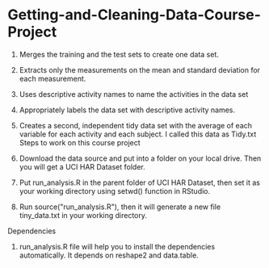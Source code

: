 # Getting-and-Cleaning-Data-Course-Project
1. Merges the training and the test sets to create one data set.
2. Extracts only the measurements on the mean and standard deviation for each measurement. 
3. Uses descriptive activity names to name the activities in the data set
4. Appropriately labels the data set with descriptive activity names. 
5. Creates a second, independent tidy data set with the average of each variable for each activity and each subject. I called this data as Tidy.txt
Steps to work on this course project

1. Download the data source and put into a folder on your local drive. Then you will get  a UCI HAR Dataset folder.
2. Put run_analysis.R in the parent folder of UCI HAR Dataset, then set it as your working directory using setwd() function in RStudio.
3. Run source("run_analysis.R"), then it will generate a new file tiny_data.txt in your working directory.

Dependencies
1. run_analysis.R file will help you to install the dependencies automatically. It depends on reshape2 and data.table.
